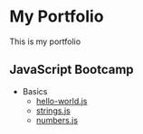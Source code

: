 My Portfolio
===============
This is my portfolio

JavaScript Bootcamp
----------------------
<!--ts-->
* Basics
    * [hello-world.js](https://github.com/quijas4101/portfolio/blob/origin/js-bootcamp/basics/hello-world.js)
    * [strings.js](https://github.com/quijas4101/portfolio/blob/origin/js-bootcamp/basics/strings.js)
    * [numbers.js](https://github.com/quijas4101/portfolio/blob/origin/js-bootcamp/basics/numbers.js)
<!--te-->